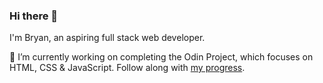 ### Hi there 👋

I'm Bryan, an aspiring full stack web developer.

🔭 I’m currently working on completing the Odin Project, which focuses on HTML, CSS & JavaScript. Follow along with [my progress](https://github.com/bmilcs/op).

<!--
**bmilcs/bmilcs** is a ✨ _special_ ✨ repository because its `README.md` (this file) appears on your GitHub profile.

Here are some ideas to get you started:

- 👯 I’m looking to collaborate on ...
- 🤔 I’m looking for help with ...
- 💬 Ask me about ...
- 📫 How to reach me: ...
- 😄 Pronouns: ...
- ⚡ Fun fact: ...
-->
